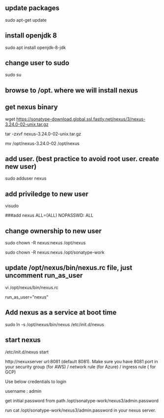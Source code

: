 
## update packages

sudo apt-get update

## install openjdk 8

sudo apt install openjdk-8-jdk 

## change user to sudo

sudo su

## browse to /opt. where we will install nexus

## get nexus binary 

wget https://sonatype-download.global.ssl.fastly.net/nexus/3/nexus-3.24.0-02-unix.tar.gz

tar -zxvf  nexus-3.24.0-02-unix.tar.gz

mv /opt/nexus-3.24.0-02 /opt/nexus

## add user. (best practice to avoid root user. create new user)

sudo adduser nexus

## add priviledge to new user
 visudo 
 
 ###add  nexus   ALL=(ALL)       NOPASSWD: ALL

## change ownership to new user
sudo chown -R nexus:nexus /opt/nexus

sudo chown -R nexus:nexus /opt/sonatype-work

## update /opt/nexus/bin/nexus.rc file, just uncomment run_as_user

vi /opt/nexus/bin/nexus.rc

run_as_user="nexus"

## Add nexus as a service at boot time

sudo ln -s /opt/nexus/bin/nexus /etc/init.d/nexus

## start nexus

/etc/init.d/nexus start


http://nexuxserver url:8081  (default 8081). Make sure you have 8081 port in your security group (for AWS) / network rule (for Azure) / ingress rule ( for GCP) 

Use below credentials to login

username : admin

get initial password from path /opt/sonatype-work/nexus3/admin.password 

run cat /opt/sonatype-work/nexus3/admin.password in your nexus server. 
